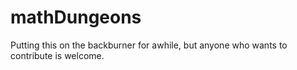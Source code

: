 # mathDungeons
Putting this on the backburner for awhile, but anyone who wants to contribute is welcome.
